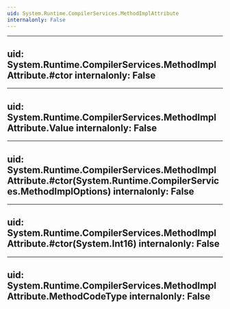 ```yaml
---
uid: System.Runtime.CompilerServices.MethodImplAttribute
internalonly: False
---
```


---
uid: System.Runtime.CompilerServices.MethodImplAttribute.#ctor
internalonly: False
---

---
uid: System.Runtime.CompilerServices.MethodImplAttribute.Value
internalonly: False
---

---
uid: System.Runtime.CompilerServices.MethodImplAttribute.#ctor(System.Runtime.CompilerServices.MethodImplOptions)
internalonly: False
---

---
uid: System.Runtime.CompilerServices.MethodImplAttribute.#ctor(System.Int16)
internalonly: False
---

---
uid: System.Runtime.CompilerServices.MethodImplAttribute.MethodCodeType
internalonly: False
---
